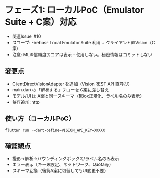 # フェーズ1: ローカルPoC（Emulator Suite + C案）対応

- 関連Issue: #10
- スコープ: Firebase Local Emulator Suite 利用 + クライアント直Vision（C案）
- 注意: MLの信頼度スコアは表示・使用しない。秘密情報はコミットしない

## 変更点
- ClientDirectVisionAdapter を追加（Vision REST API 直呼び）
- main.dart の「解析する」フローを C案に差し替え
- モデル/UI は A案と同一スキーマ（BBox正規化、ラベル名のみ表示）
- 依存追加: http

## 使い方（ローカルPoC）
```
flutter run --dart-define=VISION_API_KEY=XXXXX
```

## 確認観点
- 撮影→解析→バウンディングボックス/ラベル名のみ表示
- エラー表示（キー未設定、ネットワーク、Quota等）
- スキーマ互換（後続A案に切替してもUI変更不要）
